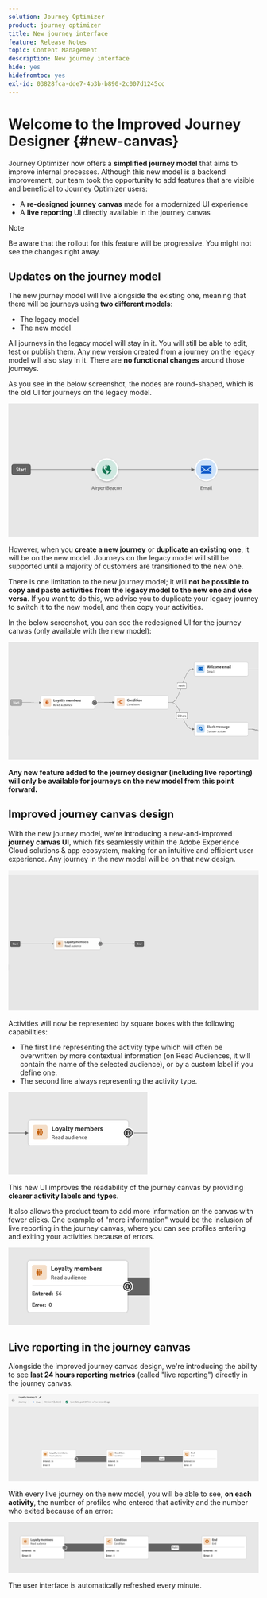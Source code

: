 ```yaml
---
solution: Journey Optimizer
product: journey optimizer
title: New journey interface
feature: Release Notes
topic: Content Management
description: New journey interface
hide: yes
hidefromtoc: yes
exl-id: 03828fca-dde7-4b3b-b890-2c007d1245cc
---
```

# Welcome to the Improved Journey Designer {#new-canvas}

Journey Optimizer now offers a **simplified journey model** that aims to improve internal processes. Although this new model is a backend improvement, our team took the opportunity to add features that are visible and beneficial to Journey Optimizer users:

* A **re-designed journey canvas** made for a modernized UI experience
* A **live reporting** UI directly available in the journey canvas

>[!NOTE]
>
>Be aware that the rollout for this feature will be progressive. You might not see the changes right away.

## Updates on the journey model

The new journey model will live alongside the existing one, meaning that there will be journeys using **two different models**:

* The legacy model
* The new model

All journeys in the legacy model will stay in it. You will still be able to edit, test or publish them. Any new version created from a journey on the legacy model will also stay in it. There are **no functional changes** around those journeys.

As you see in the below screenshot, the nodes are round-shaped, which is the old UI for journeys on the legacy model.

![](assets/new-canvas.png)

However, when you **create a new journey** or **duplicate an existing one**, it will be on the new model. Journeys on the legacy model will still be supported until a majority of customers are transitioned to the new one.

There is one limitation to the new journey model; it will **not be possible to copy and paste activities from the legacy model to the new one and vice versa**. If you want to do this, we advise you to duplicate your legacy journey to switch it to the new model, and then copy your activities.

In the below screenshot, you can see the redesigned UI for the journey canvas (only available with the new model):

![](assets/new-canvas2.png)

**Any new feature added to the journey designer (including live reporting) will only be available for journeys on the new model from this point forward.**

## Improved journey canvas design

With the new journey model, we're introducing a new-and-improved **journey canvas UI**, which fits seamlessly within the Adobe Experience Cloud solutions & app ecosystem, making for an intuitive and efficient user experience. Any journey in the new model will be on that new design.

![](assets/new-canvas3.gif)

Activities will now be represented by square boxes with the following capabilities:

* The first line representing the activity type which will often be overwritten by more contextual information (on Read Audiences, it will contain the name of the selected audience), or by a custom label if you define one. 
* The second line always representing the activity type.

![](assets/new-canvas4.png)

This new UI improves the readability of the journey canvas by providing **clearer activity labels and types**.

It also allows the product team to add more information on the canvas with fewer clicks. One example of "more information" would be the inclusion of live reporting in the journey canvas, where you can see profiles entering and exiting your activities because of errors. 

![](assets/new-canvas5.png)


## Live reporting in the journey canvas

Alongside the improved journey canvas design, we're introducing the ability to see **last 24 hours reporting metrics** (called "live reporting") directly in the journey canvas.

![](assets/new-canvas6bis.png)

With every live journey on the new model, you will be able to see, **on each activity**, the number of profiles who entered that activity and the number who exited because of an error:

![](assets/new-canvas8.png)

<!--`
With every live journey on the new model, you will be able to see two types of "last 24 hours" reporting information:

* On a **new insert**, you will see:
    * The number of profiles that have been exported for audience-triggered journeys. You will see the number of profiles available in the last export job alongside the time when that export has been made.
    * The number of profiles who exited the journey
    * The percentage of errors
    ![](assets/new-canvas7.png)
* **On each activity**, you will see the number of profiles who entered that activity and the number who exited because of an error:
    ![](assets/new-canvas8.png)
-->

The user interface is automatically refreshed every minute.

<!--
Please note that you may see differences between the number of exported profiles and the number of profiles flowing through the journey. The exported profiles count only provides information about the last export job being made while the number of profiles entering an activity only contains profiles who did it in the last 24 hours. This can especially be visible on recurring daily journeys as there could be a data overlap between two days.
-->
